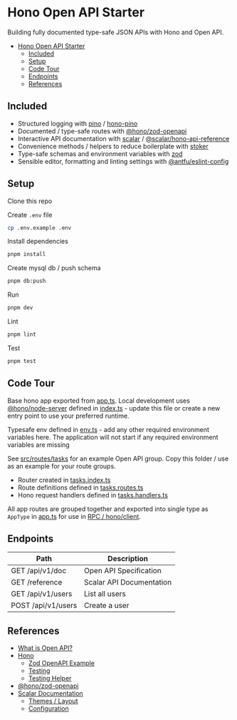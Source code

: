 # Hono Open API Starter

Building fully documented type-safe JSON APIs with Hono and Open API.

- [Hono Open API Starter](#hono-open-api-starter)
  - [Included](#included)
  - [Setup](#setup)
  - [Code Tour](#code-tour)
  - [Endpoints](#endpoints)
  - [References](#references)

## Included

- Structured logging with [pino](https://getpino.io/) / [hono-pino](https://www.npmjs.com/package/hono-pino)
- Documented / type-safe routes with [@hono/zod-openapi](https://github.com/honojs/middleware/tree/main/packages/zod-openapi)
- Interactive API documentation with [scalar](https://scalar.com/#api-docs) / [@scalar/hono-api-reference](https://github.com/scalar/scalar/tree/main/packages/hono-api-reference)
- Convenience methods / helpers to reduce boilerplate with [stoker](https://www.npmjs.com/package/stoker)
- Type-safe schemas and environment variables with [zod](https://zod.dev/)
- Sensible editor, formatting and linting settings with [@antfu/eslint-config](https://github.com/antfu/eslint-config)

## Setup

Clone this repo

Create `.env` file

```sh
cp .env.example .env
```

Install dependencies

```sh
pnpm install
```

Create mysql db / push schema

```sh
pnpm db:push
```

Run

```sh
pnpm dev
```

Lint

```sh
pnpm lint
```

Test

```sh
pnpm test
```

## Code Tour

Base hono app exported from [app.ts](./src/app.ts). Local development uses [@hono/node-server](https://hono.dev/docs/getting-started/nodejs) defined in [index.ts](./src/index.ts) - update this file or create a new entry point to use your preferred runtime.

Typesafe env defined in [env.ts](./src/env.ts) - add any other required environment variables here. The application will not start if any required environment variables are missing

See [src/routes/tasks](./src/routes/users/) for an example Open API group. Copy this folder / use as an example for your route groups.

- Router created in [tasks.index.ts](./src/routes/users/user.index.ts)
- Route definitions defined in [tasks.routes.ts](./src/routes/users/user.routes.ts)
- Hono request handlers defined in [tasks.handlers.ts](./src/routes/users/user.handlers.ts)

All app routes are grouped together and exported into single type as `AppType` in [app.ts](./src/app.ts) for use in [RPC / hono/client](https://hono.dev/docs/guides/rpc).

## Endpoints

| Path               | Description              |
| ------------------ | ------------------------ |
| GET /api/v1/doc    | Open API Specification   |
| GET /reference     | Scalar API Documentation |
| GET /api/v1/users  | List all users           |
| POST /api/v1/users | Create a user            |

## References

- [What is Open API?](https://swagger.io/docs/specification/v3_0/about/)
- [Hono](https://hono.dev/)
  - [Zod OpenAPI Example](https://hono.dev/examples/zod-openapi)
  - [Testing](https://hono.dev/docs/guides/testing)
  - [Testing Helper](https://hono.dev/docs/helpers/testing)
- [@hono/zod-openapi](https://github.com/honojs/middleware/tree/main/packages/zod-openapi)
- [Scalar Documentation](https://github.com/scalar/scalar/tree/main/?tab=readme-ov-file#documentation)
  - [Themes / Layout](https://github.com/scalar/scalar/blob/main/documentation/themes.md)
  - [Configuration](https://github.com/scalar/scalar/blob/main/documentation/configuration.md)
